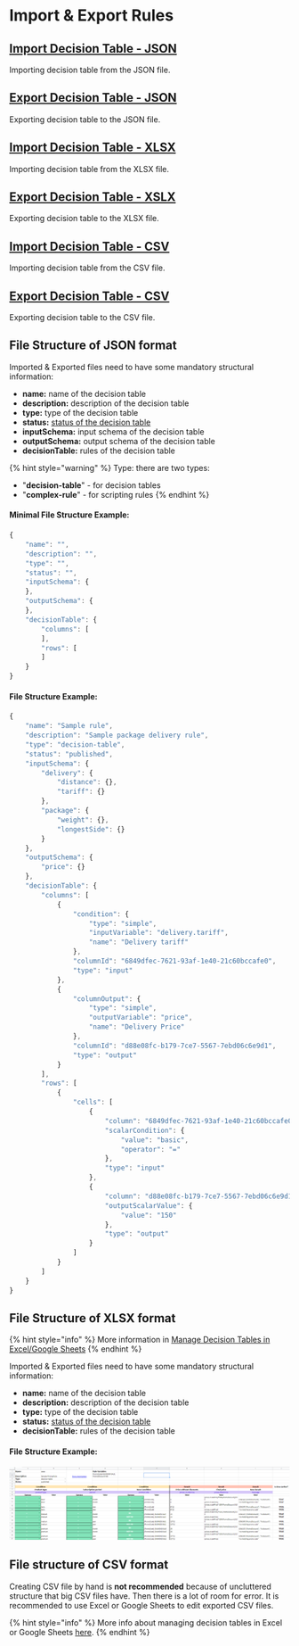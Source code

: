 # Import & Export Rules

## [Import Decision Table - JSON](import-decision-table.md)

Importing decision table from the JSON file.

## [Export Decision Table - JSON](export-decision-table.md)

Exporting decision table to the JSON file.

## [Import Decision Table - XLSX](import-decision-table-xlsx.md)

Importing decision table from the XLSX file.

## [Export Decision Table - XSLX](export-decision-table-to-csv.md)

Exporting decision table to the XLSX file.

## [Import Decision Table - CSV](import-decision-table-from-csv.md)

Importing decision table from the CSV file.

## [Export Decision Table - CSV](./#export-decision-table-csv)

Exporting decision table to the CSV file.

## File Structure of JSON format

Imported & Exported files need to have some mandatory structural information:

* **name:** name of the decision table
* **description:** description of the decision table
* **type:** type of the decision table
* **status:** [status of the decision table](broken-reference/)
* **inputSchema:** input schema of the decision table
* **outputSchema:** output schema of the decision table
* **decisionTable:** rules of the decision table

{% hint style="warning" %}
Type: there are two types:

* "**decision-table**" - for decision tables
* "**complex-rule**" - for scripting rules
{% endhint %}

#### Minimal File Structure Example:

```javascript
{
    "name": "",
    "description": "",
    "type": "",
    "status": "",
    "inputSchema": {
    },
    "outputSchema": {
    },
    "decisionTable": {
        "columns": [
        ],
        "rows": [
        ]
    }
}
```

#### File Structure Example:

```javascript
{
    "name": "Sample rule",
    "description": "Sample package delivery rule",
    "type": "decision-table",
    "status": "published",
    "inputSchema": {
        "delivery": {
            "distance": {},
            "tariff": {}
        },
        "package": {
            "weight": {},
            "longestSide": {}
        }
    },
    "outputSchema": {
        "price": {}
    },
    "decisionTable": {
        "columns": [
            {
                "condition": {
                    "type": "simple",
                    "inputVariable": "delivery.tariff",
                    "name": "Delivery tariff"
                },
                "columnId": "6849dfec-7621-93af-1e40-21c60bccafe0",
                "type": "input"
            },
            {
                "columnOutput": {
                    "type": "simple",
                    "outputVariable": "price",
                    "name": "Delivery Price"
                },
                "columnId": "d88e08fc-b179-7ce7-5567-7ebd06c6e9d1",
                "type": "output"
            }
        ],
        "rows": [
            {
                "cells": [
                    {
                        "column": "6849dfec-7621-93af-1e40-21c60bccafe0",
                        "scalarCondition": {
                            "value": "basic",
                            "operator": "="
                        },
                        "type": "input"
                    },
                    {
                        "column": "d88e08fc-b179-7ce7-5567-7ebd06c6e9d1",
                        "outputScalarValue": {
                            "value": "150"
                        },
                        "type": "output"
                    }
                ]
            }
        ]
    }
}
```

## File Structure of XLSX format

{% hint style="info" %}
More information in [Manage Decision Tables in Excel/Google Sheets](../manage-tables-excel-gsheets.md)
{% endhint %}

Imported & Exported files need to have some mandatory structural information:

* **name:** name of the decision table
* **description:** description of the decision table
* **type:** type of the decision table
* **status:** [status of the decision table](broken-reference/)
* **decisionTable:** rules of the decision table

#### File Structure Example:

![](../../.gitbook/assets/decision-table.png)



## File structure of CSV format

Creating CSV file by hand is **not recommended** because of uncluttered structure that big CSV files have. Then there is a lot of room for error. It is recommended to use Excel or Google Sheets to edit exported CSV files.

{% hint style="info" %}
More info about managing decision tables in Excel or Google Sheets [here](../manage-tables-excel-gsheets.md).
{% endhint %}
